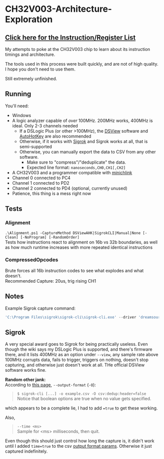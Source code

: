 # CH32V003-Architecture-Exploration

## [Click here for the Instruction/Register List](https://github.com/CaiB/CH32V003-Architecture-Exploration/blob/main/InstructionTypes.md)

My attempts to poke at the CH32V003 chip to learn about its instruction timings and architecture.

The tools used in this process were built quickly, and are not of high quality. I hope you don't need to use them.

Still extremely unfinished.

## Running
You'll need:
- Windows
- A logic analyzer capable of _over_ 100MHz. 200MHz works, 400MHz is ideal. Only 2-3 channels needed
    - If a DSLogic Plus (or other >100MHz), the [DSView](https://github.com/DreamSourceLab/DSView/releases) software and [AutoHotKey](https://www.autohotkey.com/) are also recommended
    - Otherwise, if it works with [Sigrok](https://sigrok.org/wiki/Sigrok-cli) and Sigrok works at all, that is semi-supported
    - Otherwise, you can manually export the data to CSV from any other software. 
        - Make sure to "compress"/"deduplicate" the data.
        - Expected line format: `nanoseconds,CH0,CH1[,CH2]`
- A CH32V003 and a programmer compatible with [minichlink](https://github.com/cnlohr/ch32v003fun/tree/master/minichlink)
- Channel 0 connected to PC4
- Channel 1 connected to PD2
- Channel 2 connected to PD4 (optional, currently unused)
- Patience, this thing is a mess right now

## Tests
### Alignment
`.\Alignment.ps1 -CaptureMethod DSViewAHK|SigrokCLI|Manual|None [-Clean] [-NoProgram] [-RandomOrder]`  
Tests how instructions react to alignment on 16b vs 32b boundaries, as well as how much runtime increases with more repeated identical instructions

### CompressedOpcodes
Brute forces all 16b instruction codes to see what explodes and what doesn't.  
Recommended Capture: 20us, trig rising CH1

## Notes
Example Sigrok capture command:
```powershell
'C:\Program Files\sigrok\sigrok-cli\sigrok-cli.exe' --driver 'dreamsourcelab-dslogic' --config 'voltage_threshold=1.2-1.2:samplerate=400M' --output-file test.csv --output-format 'csv:time=true:dedup=true:header=false' --channels 0 --time 100
```

## Sigrok
A very special award goes to Sigrok for being practically useless. Even though the wiki says my DSLogic Plus is supported, and there's firmware there, and it lists 400MHz as an option under `--view`, any sample rate above 100MHz corrupts data, fails to trigger, triggers on nothing, doesn't stop capturing, and otherwise just doesn't work at all. THe official DSView software works fine.

**Random other jank:**  
According to [this page](https://sigrok.org/wiki/Sigrok-cli), `--output-format` (`-O`):  
> `$ sigrok-cli [...] -o example.csv -O csv:dedup:header=false`  
> Notice that boolean options are true when no value gets specified.

which appears to be a complete lie, I had to add `=true` to get these working.  

Also,
> `--time <ms>`  
> Sample for \<ms\> milliseconds, then quit.

Even though this should just control how long the capture is, it didn't work until I added `time=true` to the csv [output format params](https://sigrok.org/wiki/File_format:Csv). Otherwise it just captured indefinitely.

